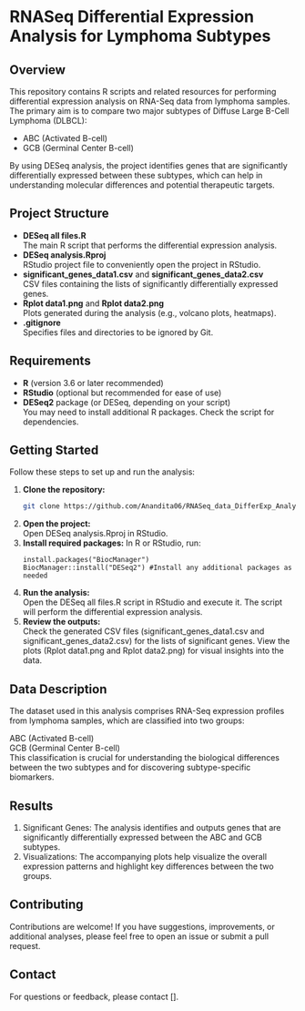 # RNASeq Differential Expression Analysis for Lymphoma Subtypes

## Overview
This repository contains R scripts and related resources for performing differential expression analysis on RNA-Seq data from lymphoma samples. The primary aim is to compare two major subtypes of Diffuse Large B-Cell Lymphoma (DLBCL):

- ABC (Activated B-cell)
- GCB (Germinal Center B-cell)

By using DESeq analysis, the project identifies genes that are significantly differentially expressed between these subtypes, which can help in understanding molecular differences and potential therapeutic targets.

## Project Structure
- **DESeq all files.R**  
  The main R script that performs the differential expression analysis.
- **DESeq analysis.Rproj**  
  RStudio project file to conveniently open the project in RStudio.
- **significant_genes_data1.csv** and **significant_genes_data2.csv**  
  CSV files containing the lists of significantly differentially expressed genes.
- **Rplot data1.png** and **Rplot data2.png**  
  Plots generated during the analysis (e.g., volcano plots, heatmaps).
- **.gitignore**  
  Specifies files and directories to be ignored by Git.

## Requirements
- **R** (version 3.6 or later recommended)
- **RStudio** (optional but recommended for ease of use)
- **DESeq2** package (or DESeq, depending on your script)  
  You may need to install additional R packages. Check the script for dependencies.

## Getting Started
Follow these steps to set up and run the analysis:

1. **Clone the repository:**  
   ```bash
   git clone https://github.com/Anandita06/RNASeq_data_DifferExp_Analysis.git
2. **Open the project:**  
   Open DESeq analysis.Rproj in RStudio.
3. **Install required packages:** In R or RStudio, run:
    ```rstudio
   install.packages("BiocManager")
   BiocManager::install("DESeq2") #Install any additional packages as needed

4. **Run the analysis:**  
   Open the DESeq all files.R script in RStudio and execute it. The script will perform the differential expression analysis.
5. **Review the outputs:**  
   Check the generated CSV files (significant_genes_data1.csv and significant_genes_data2.csv) for the lists of significant genes.
   View the plots (Rplot data1.png and Rplot data2.png) for visual insights into the data.

## Data Description
The dataset used in this analysis comprises RNA-Seq expression profiles from lymphoma samples, which are classified into two groups:

ABC (Activated B-cell)  
GCB (Germinal Center B-cell)  
This classification is crucial for understanding the biological differences between the two subtypes and for discovering subtype-specific biomarkers.

## Results
1. Significant Genes:
The analysis identifies and outputs genes that are significantly differentially expressed between the ABC and GCB subtypes.
2. Visualizations:
The accompanying plots help visualize the overall expression patterns and highlight key differences between the two groups.

## Contributing
Contributions are welcome! If you have suggestions, improvements, or additional analyses, please feel free to open an issue or submit a pull request.

## Contact
For questions or feedback, please contact [].
